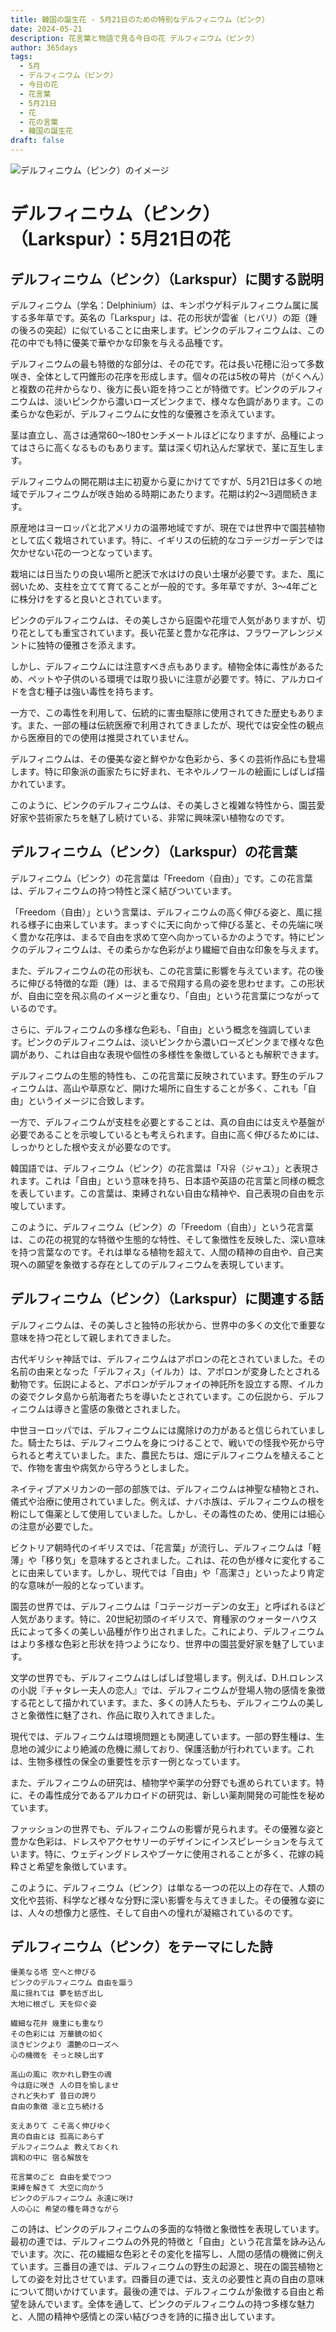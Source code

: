 ```yaml
---
title: 韓国の誕生花 - 5月21日のための特別なデルフィニウム（ピンク）
date: 2024-05-21
description: 花言葉と物語で見る今日の花 デルフィニウム（ピンク）
author: 365days
tags:
  - 5月
  - デルフィニウム（ピンク）
  - 今日の花
  - 花言葉
  - 5月21日
  - 花
  - 花の言葉
  - 韓国の誕生花
draft: false
---
```




![デルフィニウム（ピンク）のイメージ](https://cdn.pixabay.com/photo/2019/08/28/07/43/nature-4436024_1280.jpg#center#center)


# デルフィニウム（ピンク）（Larkspur）：5月21日の花

## デルフィニウム（ピンク）（Larkspur）に関する説明

デルフィニウム（学名：Delphinium）は、キンポウゲ科デルフィニウム属に属する多年草です。英名の「Larkspur」は、花の形状が雲雀（ヒバリ）の距（踵の後ろの突起）に似ていることに由来します。ピンクのデルフィニウムは、この花の中でも特に優美で華やかな印象を与える品種です。

デルフィニウムの最も特徴的な部分は、その花です。花は長い花穂に沿って多数咲き、全体として円錐形の花序を形成します。個々の花は5枚の萼片（がくへん）と複数の花弁からなり、後方に長い距を持つことが特徴です。ピンクのデルフィニウムは、淡いピンクから濃いローズピンクまで、様々な色調があります。この柔らかな色彩が、デルフィニウムに女性的な優雅さを添えています。

茎は直立し、高さは通常60〜180センチメートルほどになりますが、品種によってはさらに高くなるものもあります。葉は深く切れ込んだ掌状で、茎に互生します。

デルフィニウムの開花期は主に初夏から夏にかけてですが、5月21日は多くの地域でデルフィニウムが咲き始める時期にあたります。花期は約2〜3週間続きます。

原産地はヨーロッパと北アメリカの温帯地域ですが、現在では世界中で園芸植物として広く栽培されています。特に、イギリスの伝統的なコテージガーデンでは欠かせない花の一つとなっています。

栽培には日当たりの良い場所と肥沃で水はけの良い土壌が必要です。また、風に弱いため、支柱を立てて育てることが一般的です。多年草ですが、3〜4年ごとに株分けをすると良いとされています。

ピンクのデルフィニウムは、その美しさから庭園や花壇で人気がありますが、切り花としても重宝されています。長い花茎と豊かな花序は、フラワーアレンジメントに独特の優雅さを添えます。

しかし、デルフィニウムには注意すべき点もあります。植物全体に毒性があるため、ペットや子供のいる環境では取り扱いに注意が必要です。特に、アルカロイドを含む種子は強い毒性を持ちます。

一方で、この毒性を利用して、伝統的に害虫駆除に使用されてきた歴史もあります。また、一部の種は伝統医療で利用されてきましたが、現代では安全性の観点から医療目的での使用は推奨されていません。

デルフィニウムは、その優美な姿と鮮やかな色彩から、多くの芸術作品にも登場します。特に印象派の画家たちに好まれ、モネやルノワールの絵画にしばしば描かれています。

このように、ピンクのデルフィニウムは、その美しさと複雑な特性から、園芸愛好家や芸術家たちを魅了し続けている、非常に興味深い植物なのです。

## デルフィニウム（ピンク）（Larkspur）の花言葉

デルフィニウム（ピンク）の花言葉は「Freedom（自由）」です。この花言葉は、デルフィニウムの持つ特性と深く結びついています。

「Freedom（自由）」という言葉は、デルフィニウムの高く伸びる姿と、風に揺れる様子に由来しています。まっすぐに天に向かって伸びる茎と、その先端に咲く豊かな花序は、まるで自由を求めて空へ向かっているかのようです。特にピンクのデルフィニウムは、その柔らかな色彩がより繊細で自由な印象を与えます。

また、デルフィニウムの花の形状も、この花言葉に影響を与えています。花の後ろに伸びる特徴的な距（踵）は、まるで飛翔する鳥の姿を思わせます。この形状が、自由に空を飛ぶ鳥のイメージと重なり、「自由」という花言葉につながっているのです。

さらに、デルフィニウムの多様な色彩も、「自由」という概念を強調しています。ピンクのデルフィニウムは、淡いピンクから濃いローズピンクまで様々な色調があり、これは自由な表現や個性の多様性を象徴しているとも解釈できます。

デルフィニウムの生態的特性も、この花言葉に反映されています。野生のデルフィニウムは、高山や草原など、開けた場所に自生することが多く、これも「自由」というイメージに合致します。

一方で、デルフィニウムが支柱を必要とすることは、真の自由には支えや基盤が必要であることを示唆しているとも考えられます。自由に高く伸びるためには、しっかりとした根や支えが必要なのです。

韓国語では、デルフィニウム（ピンク）の花言葉は「자유（ジャユ）」と表現されます。これは「自由」という意味を持ち、日本語や英語の花言葉と同様の概念を表しています。この言葉は、束縛されない自由な精神や、自己表現の自由を示唆しています。

このように、デルフィニウム（ピンク）の「Freedom（自由）」という花言葉は、この花の視覚的な特徴や生態的な特性、そして象徴性を反映した、深い意味を持つ言葉なのです。それは単なる植物を超えて、人間の精神の自由や、自己実現への願望を象徴する存在としてのデルフィニウムを表現しています。

## デルフィニウム（ピンク）（Larkspur）に関連する話

デルフィニウムは、その美しさと独特の形状から、世界中の多くの文化で重要な意味を持つ花として親しまれてきました。

古代ギリシャ神話では、デルフィニウムはアポロンの花とされていました。その名前の由来となった「デルフィス」（イルカ）は、アポロンが変身したとされる動物です。伝説によると、アポロンがデルフォイの神託所を設立する際、イルカの姿でクレタ島から航海者たちを導いたとされています。この伝説から、デルフィニウムは導きと霊感の象徴とされました。

中世ヨーロッパでは、デルフィニウムには魔除けの力があると信じられていました。騎士たちは、デルフィニウムを身につけることで、戦いでの怪我や死から守られると考えていました。また、農民たちは、畑にデルフィニウムを植えることで、作物を害虫や病気から守ろうとしました。

ネイティブアメリカンの一部の部族では、デルフィニウムは神聖な植物とされ、儀式や治療に使用されていました。例えば、ナバホ族は、デルフィニウムの根を粉にして傷薬として使用していました。しかし、その毒性のため、使用には細心の注意が必要でした。

ビクトリア朝時代のイギリスでは、「花言葉」が流行し、デルフィニウムは「軽薄」や「移り気」を意味するとされました。これは、花の色が様々に変化することに由来しています。しかし、現代では「自由」や「高潔さ」といったより肯定的な意味が一般的となっています。

園芸の世界では、デルフィニウムは「コテージガーデンの女王」と呼ばれるほど人気があります。特に、20世紀初頭のイギリスで、育種家のウォーターハウス氏によって多くの美しい品種が作り出されました。これにより、デルフィニウムはより多様な色彩と形状を持つようになり、世界中の園芸愛好家を魅了しています。

文学の世界でも、デルフィニウムはしばしば登場します。例えば、D.H.ロレンスの小説『チャタレー夫人の恋人』では、デルフィニウムが登場人物の感情を象徴する花として描かれています。また、多くの詩人たちも、デルフィニウムの美しさと象徴性に魅了され、作品に取り入れてきました。

現代では、デルフィニウムは環境問題とも関連しています。一部の野生種は、生息地の減少により絶滅の危機に瀕しており、保護活動が行われています。これは、生物多様性の保全の重要性を示す一例となっています。

また、デルフィニウムの研究は、植物学や薬学の分野でも進められています。特に、その毒性成分であるアルカロイドの研究は、新しい薬剤開発の可能性を秘めています。

ファッションの世界でも、デルフィニウムの影響が見られます。その優雅な姿と豊かな色彩は、ドレスやアクセサリーのデザインにインスピレーションを与えています。特に、ウェディングドレスやブーケに使用されることが多く、花嫁の純粋さと希望を象徴しています。

このように、デルフィニウム（ピンク）は単なる一つの花以上の存在で、人類の文化や芸術、科学など様々な分野に深い影響を与えてきました。その優雅な姿には、人々の想像力と感性、そして自由への憧れが凝縮されているのです。

## デルフィニウム（ピンク）をテーマにした詩

    優美なる塔 空へと伸びる
    ピンクのデルフィニウム 自由を謳う
    風に揺れては 夢を紡ぎ出し
    大地に根ざし 天を仰ぐ姿

    繊細な花弁 幾重にも重なり
    その色彩には 万華鏡の如く
    淡きピンクより 濃艶のローズへ
    心の機微を そっと映し出す

    高山の風に 吹かれし野生の魂
    今は庭に咲き 人の目を愉しませ
    されど失わず 昔日の誇り
    自由の象徴 凛と立ち続ける

    支えありて こそ高く伸びゆく
    真の自由とは 孤高にあらず
    デルフィニウムよ 教えておくれ
    調和の中に 宿る解放を

    花言葉のごと 自由を愛でつつ
    束縛を解きて 大空に向かう
    ピンクのデルフィニウム 永遠に咲け
    人の心に 希望の種を蒔きながら

この詩は、ピンクのデルフィニウムの多面的な特徴と象徴性を表現しています。最初の連では、デルフィニウムの外見的特徴と「自由」という花言葉を詠み込んでいます。次に、花の繊細な色彩とその変化を描写し、人間の感情の機微に例えています。三番目の連では、デルフィニウムの野生の起源と、現在の園芸植物としての姿を対比させています。四番目の連では、支えの必要性と真の自由の意味について問いかけています。最後の連では、デルフィニウムが象徴する自由と希望を詠んでいます。全体を通して、ピンクのデルフィニウムの持つ多様な魅力と、人間の精神や感情との深い結びつきを詩的に描き出しています。
